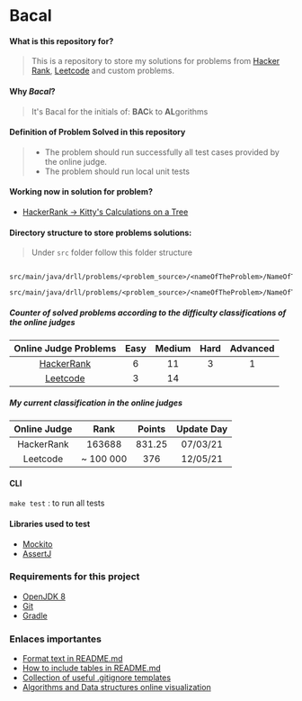 # Bacal


#### What is this repository for?
> This is a repository to store my solutions for problems 
from [Hacker Rank](https://www.hackerrank.com/dashboard), 
> [Leetcode](https://leetcode.com/) and custom problems. 

#### Why _Bacal_?
> It's Bacal for the initials of: **BAC**k to **AL**gorithms

#### Definition of Problem Solved in this repository
> - The problem should run successfully all test cases provided by the online judge.
> - The problem should run local unit tests

#### Working now in solution for problem?
* [HackerRank -> Kitty's Calculations on a Tree](https://www.hackerrank.com/challenges/kittys-calculations-on-a-tree/problem)

#### Directory structure to store problems solutions:
> Under `src` folder follow this folder structure
```
    src/main/java/drll/problems/<problem_source>/<nameOfTheProblem>/NameOfTheProblem.java
    src/main/java/drll/problems/<problem_source>/<nameOfTheProblem>/NameOfTheProblem.md
```
          
##### Counter of solved problems according to the difficulty classifications of the online judges

| Online Judge Problems| Easy  | Medium | Hard  | Advanced |
| :---: | :---: | :---:  | :---: |   :---:  |
| [HackerRank](/src/main/java/drll/problems/hackerRank/SolvedProblems.md) |   6   |   11   |   3   |     1    |
| [Leetcode](/src/main/java/drll/problems/leetcode/SolvedProblems.md) |   3  |   14   |      |         |

##### My current classification in the online judges

| Online Judge| Rank   | Points    | Update Day      | 
| :---: | :---:  |  :---:    | :---:    |
| HackerRank | 163688 |  831.25   | 07/03/21 |
| Leetcode | ~ 100 000 |   376  | 12/05/21 |

#### CLI
`make test` : to run all tests

#### Libraries used to test
* [Mockito](http://site.mockito.org/)
* [AssertJ](http://joel-costigliola.github.io/assertj/index.html)

### Requirements for this project
* [OpenJDK 8](http://openjdk.java.net/install/)
* [Git](https://git-scm.com/)
* [Gradle](https://gradle.org/)

### Enlaces importantes
* [Format text in README.md](https://help.github.com/articles/basic-writing-and-formatting-syntax/)
* [How to include tables in README.md](https://help.github.com/articles/organizing-information-with-tables/)
* [Collection of useful .gitignore templates](https://github.com/github/gitignore)
* [Algorithms and Data structures online visualization](https://www.cs.usfca.edu/~galles/visualization/Algorithms.html)

